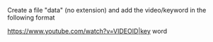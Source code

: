 Create a file "data" (no extension) and add the video/keyword in the following format

https://www.youtube.com/watch?v=VIDEOID|key word